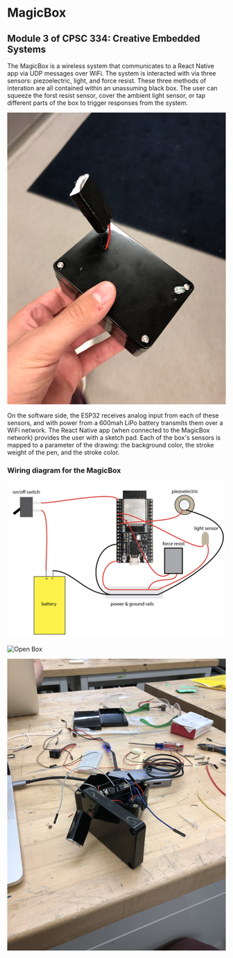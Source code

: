 # MagicBox

## Module 3 of CPSC 334: Creative Embedded Systems

The MagicBox is a wireless system that communicates to a React Native app via UDP messages over WiFi. The system is interacted with via three sensors: piezoelectric, light, and force resist. These three methods of interation are all contained within an unassuming black box. The user can squeeze the forst resist sensor, cover the ambient light sensor, or tap different parts of the box to trigger responses from the system.

![Closed Box](assets/closed_box.HEIC)

On the software side, the ESP32 receives analog input from each of these sensors, and with power from a 600mah LiPo battery transmits them over a WiFi network. The React Native app (when connected to the MagicBox network) provides the user with a sketch pad. Each of the box's sensors is mapped to a parameter of the drawing: the background color, the stroke weight of the pen, and the stroke color.

### Wiring diagram for the MagicBox

![Wiring Diagram](assets/wiring_diagram.png)

![Open Box](assets/open_box.HEIC)

![Construction](assets/construction.HEIC)
